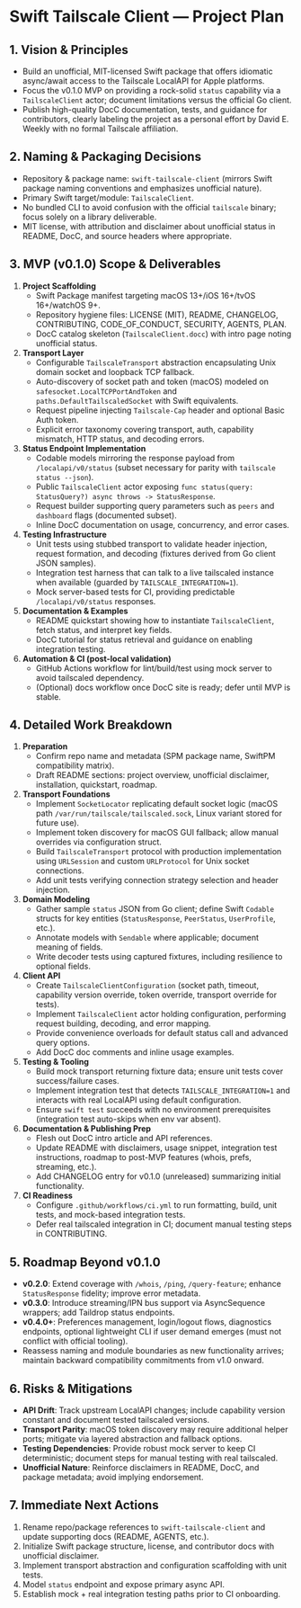 # Swift Tailscale Client — Project Plan

## 1. Vision & Principles
- Build an unofficial, MIT-licensed Swift package that offers idiomatic async/await access to the Tailscale LocalAPI for Apple platforms.
- Focus the v0.1.0 MVP on providing a rock-solid `status` capability via a `TailscaleClient` actor; document limitations versus the official Go client.
- Publish high-quality DocC documentation, tests, and guidance for contributors, clearly labeling the project as a personal effort by David E. Weekly with no formal Tailscale affiliation.

## 2. Naming & Packaging Decisions
- Repository & package name: `swift-tailscale-client` (mirrors Swift package naming conventions and emphasizes unofficial nature).
- Primary Swift target/module: `TailscaleClient`.
- No bundled CLI to avoid confusion with the official `tailscale` binary; focus solely on a library deliverable.
- MIT license, with attribution and disclaimer about unofficial status in README, DocC, and source headers where appropriate.

## 3. MVP (v0.1.0) Scope & Deliverables
1. **Project Scaffolding**
   - Swift Package manifest targeting macOS 13+/iOS 16+/tvOS 16+/watchOS 9+.
   - Repository hygiene files: LICENSE (MIT), README, CHANGELOG, CONTRIBUTING, CODE_OF_CONDUCT, SECURITY, AGENTS, PLAN.
   - DocC catalog skeleton (`TailscaleClient.docc`) with intro page noting unofficial status.
2. **Transport Layer**
   - Configurable `TailscaleTransport` abstraction encapsulating Unix domain socket and loopback TCP fallback.
   - Auto-discovery of socket path and token (macOS) modeled on `safesocket.LocalTCPPortAndToken` and `paths.DefaultTailscaledSocket` with Swift equivalents.
   - Request pipeline injecting `Tailscale-Cap` header and optional Basic Auth token.
   - Explicit error taxonomy covering transport, auth, capability mismatch, HTTP status, and decoding errors.
3. **Status Endpoint Implementation**
   - Codable models mirroring the response payload from `/localapi/v0/status` (subset necessary for parity with `tailscale status --json`).
   - Public `TailscaleClient` actor exposing `func status(query: StatusQuery?) async throws -> StatusResponse`.
   - Request builder supporting query parameters such as `peers` and `dashboard` flags (documented subset).
   - Inline DocC documentation on usage, concurrency, and error cases.
4. **Testing Infrastructure**
   - Unit tests using stubbed transport to validate header injection, request formation, and decoding (fixtures derived from Go client JSON samples).
   - Integration test harness that can talk to a live tailscaled instance when available (guarded by `TAILSCALE_INTEGRATION=1`).
   - Mock server-based tests for CI, providing predictable `/localapi/v0/status` responses.
5. **Documentation & Examples**
   - README quickstart showing how to instantiate `TailscaleClient`, fetch status, and interpret key fields.
   - DocC tutorial for status retrieval and guidance on enabling integration testing.
6. **Automation & CI (post-local validation)**
   - GitHub Actions workflow for lint/build/test using mock server to avoid tailscaled dependency.
   - (Optional) docs workflow once DocC site is ready; defer until MVP is stable.

## 4. Detailed Work Breakdown
1. **Preparation**
   - Confirm repo name and metadata (SPM package name, SwiftPM compatibility matrix).
   - Draft README sections: project overview, unofficial disclaimer, installation, quickstart, roadmap.
2. **Transport Foundations**
   - Implement `SocketLocator` replicating default socket logic (macOS path `/var/run/tailscale/tailscaled.sock`, Linux variant stored for future use).
   - Implement token discovery for macOS GUI fallback; allow manual overrides via configuration struct.
   - Build `TailscaleTransport` protocol with production implementation using `URLSession` and custom `URLProtocol` for Unix socket connections.
   - Add unit tests verifying connection strategy selection and header injection.
3. **Domain Modeling**
   - Gather sample `status` JSON from Go client; define Swift `Codable` structs for key entities (`StatusResponse`, `PeerStatus`, `UserProfile`, etc.).
   - Annotate models with `Sendable` where applicable; document meaning of fields.
   - Write decoder tests using captured fixtures, including resilience to optional fields.
4. **Client API**
   - Create `TailscaleClientConfiguration` (socket path, timeout, capability version override, token override, transport override for tests).
   - Implement `TailscaleClient` actor holding configuration, performing request building, decoding, and error mapping.
   - Provide convenience overloads for default status call and advanced query options.
   - Add DocC doc comments and inline usage examples.
5. **Testing & Tooling**
   - Build mock transport returning fixture data; ensure unit tests cover success/failure cases.
   - Implement integration test that detects `TAILSCALE_INTEGRATION=1` and interacts with real LocalAPI using default configuration.
   - Ensure `swift test` succeeds with no environment prerequisites (integration test auto-skips when env var absent).
6. **Documentation & Publishing Prep**
   - Flesh out DocC intro article and API references.
   - Update README with disclaimers, usage snippet, integration test instructions, roadmap to post-MVP features (whois, prefs, streaming, etc.).
   - Add CHANGELOG entry for v0.1.0 (unreleased) summarizing initial functionality.
7. **CI Readiness**
   - Configure `.github/workflows/ci.yml` to run formatting, build, unit tests, and mock-based integration tests.
   - Defer real tailscaled integration in CI; document manual testing steps in CONTRIBUTING.

## 5. Roadmap Beyond v0.1.0
- **v0.2.0**: Extend coverage with `/whois`, `/ping`, `/query-feature`; enhance `StatusResponse` fidelity; improve error metadata.
- **v0.3.0**: Introduce streaming/IPN bus support via AsyncSequence wrappers; add Taildrop status endpoints.
- **v0.4.0+**: Preferences management, login/logout flows, diagnostics endpoints, optional lightweight CLI if user demand emerges (must not conflict with official tooling).
- Reassess naming and module boundaries as new functionality arrives; maintain backward compatibility commitments from v1.0 onward.

## 6. Risks & Mitigations
- **API Drift**: Track upstream LocalAPI changes; include capability version constant and document tested tailscaled versions.
- **Transport Parity**: macOS token discovery may require additional helper ports; mitigate via layered abstraction and fallback options.
- **Testing Dependencies**: Provide robust mock server to keep CI deterministic; document steps for manual testing with real tailscaled.
- **Unofficial Nature**: Reinforce disclaimers in README, DocC, and package metadata; avoid implying endorsement.

## 7. Immediate Next Actions
1. Rename repo/package references to `swift-tailscale-client` and update supporting docs (README, AGENTS, etc.).
2. Initialize Swift package structure, license, and contributor docs with unofficial disclaimer.
3. Implement transport abstraction and configuration scaffolding with unit tests.
4. Model `status` endpoint and expose primary async API.
5. Establish mock + real integration testing paths prior to CI onboarding.
